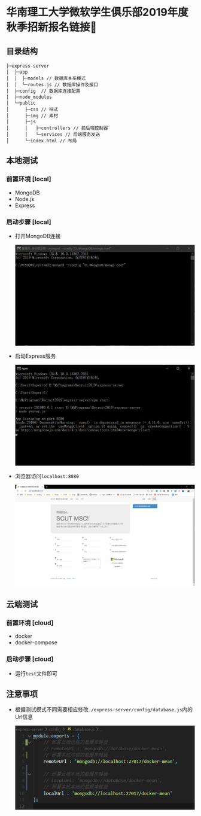 # 华南理工大学微软学生俱乐部2019年度秋季招新报名链接🔗

## 目录结构  

    ├─express-server
    │  ├─app
    │  │  ├─models // 数据库关系模式
    │  │  └─routes.js // 数据库操作及接口
    │  ├─config  // 数据库连接配置
    │  ├─node_modules
    │  └─public
    │      ├─css // 样式
    │      ├─img // 素材
    │      ├─js
    │      │   ├─controllers // 前后端控制器
    │      │   └─services // 后端服务发送
    │      └─index.html // 布局

## 本地测试  

### 前置环境 [local]  

- MongoDB  
- Node.js  
- Express  

### 启动步骤 [local]  

- 打开MongoDB连接  

  ![mongodb](./image/mongodb.png)  

- 启动Express服务  

  ![express](./image/express.png)  

- 浏览器访问`localhost:8080`  

  ![browser](./image/browser.png)  

## 云端测试  

### 前置环境 [cloud]  

- docker  
- docker-compose  

### 启动步骤 [cloud]  

- 运行`test`文件即可  

## 注意事项  

- 根据测试模式不同需要相应修改`./express-server/config/database.js`内的Url信息  

  ![config](./image/config.png)  
